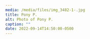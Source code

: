 ```yaml
---
media: /media/files/img_3482-1-.jpg
title: Pony P.
alt: Photo of Pony P.
caption: ""
date: 2022-09-14T14:50:00-0500
---
```

